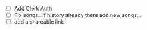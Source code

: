 - [ ] Add Clerk Auth
- [ ] Fix songs.. if history already there add new songs...
- [ ] add a shareable link 